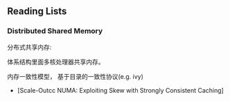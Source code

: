 ## Reading Lists


### Distributed Shared Memory

 分布式共享内存:
 
 体系结构里面多核处理器共享内存。 
 
 内存一致性模型， 基于目录的一致性协议(e.g. ivy)
 
* [Scale-Outcc NUMA: Exploiting Skew with Strongly Consistent Caching] 







